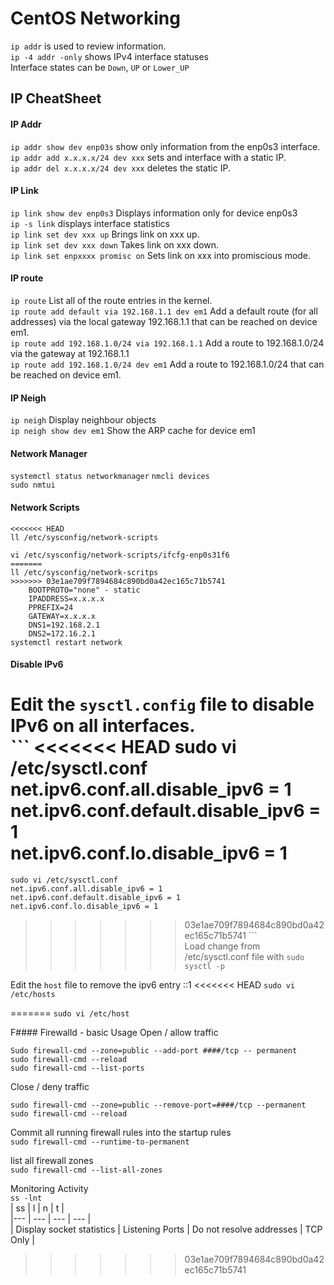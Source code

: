 # CentOS Networking
`ip addr` is used to review information.  
`ip -4 addr -only` shows IPv4 interface statuses  
Interface states can be `Down`, `UP` or `Lower_UP`  

## IP CheatSheet
#### IP Addr
`ip addr show dev enp03s` show only information from the enp0s3 interface.  
`ip addr add x.x.x.x/24 dev xxx` sets and interface with a static IP.  
`ip addr del x.x.x.x/24 dev xxx` deletes the static IP.

#### IP Link
`ip link show dev enp0s3` Displays information only for device enp0s3  
`ip -s link` displays interface statistics  
`ip link set dev xxx up` Brings link on xxx up.  
`ip link set dev xxx down` Takes link on xxx down.  
`ip link set enpxxxx promisc on` Sets link on xxx into promiscious mode.

#### IP route  
`ip route` List all of the route entries in the kernel.  
`ip route add default via 192.168.1.1 dev em1` Add a default route (for all addresses) via the local gateway
192.168.1.1 that can be reached on device em1.  
`ip route add 192.168.1.0/24 via 192.168.1.1` Add a route to 192.168.1.0/24 via the gateway at 192.168.1.1  
`ip route add 192.168.1.0/24 dev em1` Add a route to 192.168.1.0/24 that can be reached on device em1.

#### IP Neigh
`ip neigh` Display neighbour objects  
`ip neigh show dev em1` Show the ARP cache for device em1

#### Network Manager
`systemctl status networkmanager`
`nmcli devices`  
`sudo nmtui`  

#### Network Scripts  
```
<<<<<<< HEAD
ll /etc/sysconfig/network-scripts

vi /etc/sysconfig/network-scripts/ifcfg-enp0s31f6
=======
ll /etc/sysconfig/network-scritps
>>>>>>> 03e1ae709f7894684c890bd0a42ec165c71b5741
    BOOTPROTO="none" - static
    IPADDRESS=x.x.x.x
    PPREFIX=24
    GATEWAY=x.x.x.x
    DNS1=192.168.2.1
    DNS2=172.16.2.1
systemctl restart network
```
#### Disable IPv6  

Edit the `sysctl.config` file to disable IPv6 on all interfaces.  
    ```
<<<<<<< HEAD
    sudo vi /etc/sysctl.conf  
    net.ipv6.conf.all.disable_ipv6 = 1  
    net.ipv6.conf.default.disable_ipv6 = 1  
    net.ipv6.conf.lo.disable_ipv6 = 1  
=======
    sudo vi /etc/sysctl.conf
    net.ipv6.conf.all.disable_ipv6 = 1
    net.ipv6.conf.default.disable_ipv6 = 1
    net.ipv6.conf.lo.disable_ipv6 = 1
>>>>>>> 03e1ae709f7894684c890bd0a42ec165c71b5741
    ```  
Load change from /etc/sysctl.conf file with `sudo sysctl -p`

Edit the `host` file to remove the ipv6 entry ::1
<<<<<<< HEAD
`sudo vi /etc/hosts`

 
=======
`sudo vi /etc/host`

F#### Firewalld - basic Usage
Open / allow traffic  
```
Sudo firewall-cmd --zone=public --add-port ####/tcp -- permanent  
sudo firewall-cmd --reload  
sudo firewall-cmd --list-ports
```

Close / deny traffic  
```
sudo firewall-cmd --zone=public --remove-port=####/tcp --permanent  
sudo firewall-cmd --reload  
```  

Commit all running firewall rules into the startup rules  
`sudo firewall-cmd --runtime-to-permanent`  

list all firewall zones  
`sudo firewall-cmd --list-all-zones`

Monitoring Activity  
`ss -lnt`  
| ss | l | n | t |  
|--- | --- | --- | --- |  
| Display socket statistics | Listening Ports | Do not resolve addresses | TCP Only |  
>>>>>>> 03e1ae709f7894684c890bd0a42ec165c71b5741
